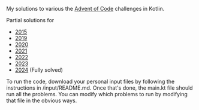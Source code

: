 My solutions to various the [Advent of Code](https://adventofcode.com/) challenges in Kotlin.

Partial solutions for

* [2015](https://adventofcode.com/2015/)
* [2019](https://adventofcode.com/2019/)
* [2020](https://adventofcode.com/2020/)
* [2021](https://adventofcode.com/2021/)
* [2022](https://adventofcode.com/2022/)
* [2023](https://adventofcode.com/2023/)
* [2024](https://adventofcode.com/2024/) (Fully solved)

To run the code, download your personal input files by following the instructions in
/input/README.md. Once that's done, the main.kt file should run all the problems. You can modify which problems to run by modifying that file in the obvious ways. 

